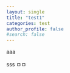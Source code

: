 ```yaml
---
layout: single
title: "test1"
categories: test
author_profile: false
#search: false
---
```


aaa

sss
ㅁㅁ